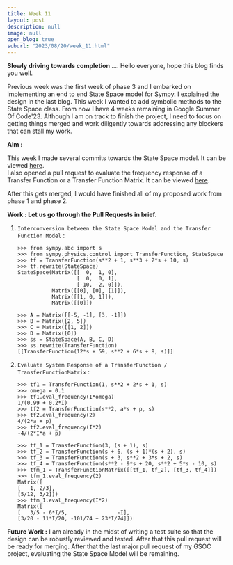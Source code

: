 ```yaml
---
title: Week 11
layout: post
description: null
image: null
open_blog: true
suburl: "2023/08/20/week_11.html"
---
```

**Slowly driving towards completion**
.... Hello everyone, hope this blog finds you well.

Previous week was the first week of phase 3 and I embarked on implementing an end to end State Space model for Sympy. I explained the design in the last blog. This week I wanted to add symbolic methods to the State Space class. From now I have 4 weeks remaining in Google Summer Of Code'23. Although I am on track to finish the project, I need to focus on getting things merged and work diligently towards addressing any blockers that can stall my work.

**Aim :**

This week I made several commits towards the State Space model. It can be viewed [here](https://github.com/sympy/sympy/pull/25473). \
I also opened a pull request to evaluate the frequency response of a Transfer Function or a Transfer Function Matrix. It can be viewed [here](https://github.com/sympy/sympy/pull/25555). 

After this gets merged, I would have finished all of my proposed work from phase 1 and phase 2.

**Work : Let us go through the Pull Requests in brief.**
1. `Interconversion between the State Space Model and the Transfer Function Model` : 
    ```
    >>> from sympy.abc import s
    >>> from sympy.physics.control import TransferFunction, StateSpace
    >>> tf = TransferFunction(s**2 + 1, s**3 + 2*s + 10, s)
    >>> tf.rewrite(StateSpace)
    StateSpace(Matrix([[  0,  1, 0],
                       [  0,  0, 1],
                       [-10, -2, 0]]),
               Matrix([[0], [0], [1]]),
               Matrix([[1, 0, 1]]),
               Matrix([[0]])
    
    >>> A = Matrix([[-5, -1], [3, -1]])
    >>> B = Matrix([2, 5])
    >>> C = Matrix([[1, 2]])
    >>> D = Matrix([0])
    >>> ss = StateSpace(A, B, C, D)
    >>> ss.rewrite(TransferFunction)
    [[TransferFunction(12*s + 59, s**2 + 6*s + 8, s)]]
    ```
2. `Evaluate System Response of a TransferFunction / TransferFunctionMatrix` : 
   ```
   >>> tf1 = TransferFunction(1, s**2 + 2*s + 1, s)
   >>> omega = 0.1
   >>> tf1.eval_frequency(I*omega)
   1/(0.99 + 0.2*I)
   >>> tf2 = TransferFunction(s**2, a*s + p, s)
   >>> tf2.eval_frequency(2)
   4/(2*a + p)
   >>> tf2.eval_frequency(I*2)
   -4/(2*I*a + p)

   >>> tf_1 = TransferFunction(3, (s + 1), s)
   >>> tf_2 = TransferFunction(s + 6, (s + 1)*(s + 2), s)
   >>> tf_3 = TransferFunction(s + 3, s**2 + 3*s + 2, s)
   >>> tf_4 = TransferFunction(s**2 - 9*s + 20, s**2 + 5*s - 10, s)
   >>> tfm_1 = TransferFunctionMatrix([[tf_1, tf_2], [tf_3, tf_4]])
   >>> tfm_1.eval_frequency(2)
   Matrix([
   [   1, 2/3],
   [5/12, 3/2]])
   >>> tfm_1.eval_frequency(I*2)
   Matrix([
   [   3/5 - 6*I/5,                -I],
   [3/20 - 11*I/20, -101/74 + 23*I/74]])
   ```
   
**Future Work :**
I am already in the midst of writing a test suite so that the design can be robustly reviewed and tested. After that this pull request will be ready for merging.
After that the last major pull request of my GSOC project, evaluating the State Space Model will be remaining.
